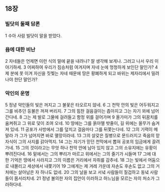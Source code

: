 ## 18장
### 빌닷의 둘째 담론
1 수아 사람 빌닷이 말을 받았다.
### 욥에 대한 비난
2 자네들은 언제면 이런 식의 말에 끝을 내려나? 잘 생각해 보게나. 그러고 나서 우리 이야기하세.
3 어찌하여 우리가 짐승처럼 여겨지며 자네 눈에 멍청하게 보인단 말인가?
4 제 분에 못 이겨 자신을 짓찢는 자네 때문에 땅은 황폐하게 되고 바위는 제자리에서 밀려나야 한단 말인가?
### 악인의 운명
5 정녕 악인들의 빛은 꺼지고 그 불꽃은 타오르지 않네.
6 그 천막 안의 빛은 어두워지고 그를 비추던 등불은 꺼져 버리지.
7 그의 힘찬 걸음걸이는 좁아지고 그는 자기 꾀에 넘어간다네.
8 그는 제 발로 그물에 걸려들고 함정 위를 걸어가며
9 올가미가 그의 뒤꿈치를 움켜쥐고 그 위로 덫이 조여 오네.
10 땅에는 그를 옭아맬 밧줄이, 길 위에는 올무가 숨겨져 있네.
11 공포가 사방에서 그를 덮치고 걸음마다 그를 뒤쫓는다네.
12 그의 기력이 메말라 가 그가 넘어지면 바로 멸망이라네.
13 그의 살갗은 질병으로 문드러지고 죽음의 맏자식이 그의 사지를 갉아먹지.
14 그는 자기가 믿던 천막에서 뽑혀 공포의 임금에게 끌려가네.
15 그의 것이라고는 무엇 하나 천막 안에 남아 있지 않고 그의 소유지에는 유황이 뿌려진다네.
16 밑에서는 그의 뿌리가 마르고 위에서는 그의 줄기가 시들며
17 그에 대한 기억은 땅에서 사라지고 그의 이름은 거리에서 자취를 감추네.
18 그는 빛에서 어둠으로 내몰리고 세상에서 내쫓기어
19 그에게는 제 겨레 가운데 자손도 후손도 없고 그의 거처에는 살아남은 자 하나도 없네.
20 그의 날을 보고 서녘 사람들이 질겁하고 동녘 사람들이 몸서리치네.
21 정녕 불의한 자의 집안이 이러하고 하느님을 모르는 자의 처소가 그러하다네.

